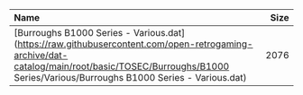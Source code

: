 |Name|Size|
|:---|---:|
|[Burroughs B1000 Series - Various.dat](https://raw.githubusercontent.com/open-retrogaming-archive/dat-catalog/main/root/basic/TOSEC/Burroughs/B1000 Series/Various/Burroughs B1000 Series - Various.dat)|2076|
